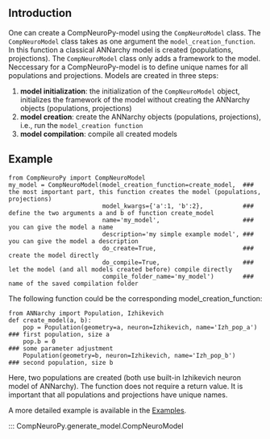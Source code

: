 ## Introduction
One can create a CompNeuroPy-model using the `CompNeuroModel` class. The `CompNeuroModel` class takes as one argument the `model_creation_function`. In this function a classical ANNarchy model is created (populations, projections). The `CompNeuroModel` class only adds a framework to the model. Neccessary for a CompNeuroPy-model is to define unique names for all populations and projections. Models are created in three steps:

1. **model initialization**: the initialization of the `CompNeuroModel` object, initializes the framework of the model without creating the ANNarchy objects (populations, projections)
2. **model creation**: create the ANNarchy objects (populations, projections), i.e., run the `model_creation function`
3. **model compilation**: compile all created models

## Example
<pre><code>from CompNeuroPy import CompNeuroModel
my_model = CompNeuroModel(model_creation_function=create_model,  ### the most important part, this function creates the model (populations, projections)
                          model_kwargs={'a':1, 'b':2},           ### define the two arguments a and b of function create_model
                          name='my_model',                       ### you can give the model a name
                          description='my simple example model', ### you can give the model a description
                          do_create=True,                        ### create the model directly
                          do_compile=True,                       ### let the model (and all models created before) compile directly
                          compile_folder_name='my_model')        ### name of the saved compilation folder
</code></pre>

The following function could be the corresponding model_creation_function:
<pre><code>from ANNarchy import Population, Izhikevich
def create_model(a, b):
    pop = Population(geometry=a, neuron=Izhikevich, name='Izh_pop_a') ### first population, size a
    pop.b = 0                                                         ### some parameter adjustment
    Population(geometry=b, neuron=Izhikevich, name='Izh_pop_b')       ### second population, size b
</code></pre>
Here, two populations are created (both use built-in Izhikevich neuron model of ANNarchy). The function does not require a return value. It is important that all populations and projections have unique names.

A more detailed example is available in the [Examples](../examples/generate_models.md).

::: CompNeuroPy.generate_model.CompNeuroModel